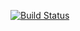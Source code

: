 [![Build Status](https://travis-ci.org/Nischal-shrestha/react-calculator-app.svg?branch=master)](https://travis-ci.org/Nischal-shrestha/react-calculator-app)
